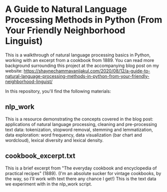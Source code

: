 # A Guide to Natural Language Processing Methods in Python (From Your Friendly Neighborhood Linguist)
This is a walkthrough of natural language processing basics in Python, working with an excerpt from a cookbook from 1889. You can read more background surrounding this project at the accompanying blog post on my website: https://shaynechammavanijakul.com/2020/08/12/a-guide-to-natural-language-processing-methods-in-python-from-your-friendly-neighborhood-linguist/

In this repository, you'll find the following materials:

## nlp_work
This is a resource demonstrating the concepts covered in the blog post: applications of natural language processing, cleaning and pre-processing text data: tokenization, stopword removal, stemming and lemmatization, data exploration: word frequency, data visualization (bar chart and wordcloud), lexical diversity and lexical density.

## cookbook_excerpt.txt
This is a brief excerpt from "The everyday cookbook and encyclopedia of practical recipes" (1889). (I'm an absolute sucker for vintage cookbooks, by the way, so I'll work with text there any chance I get!) This is the text data we experiment with in the nlp_work script. 
